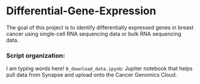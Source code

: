 # Differential-Gene-Expression

The goal of this project is to identify differentially expressed genes in breast cancer using single-cell RNA sequencing data or bulk RNA sequencing data.

### Script organization:

I am typing words here!
`0_download_data.ipynb`: Jupiter notebook that helps pull data from Synapse and upload onto the Cancer Genomics Cloud.

